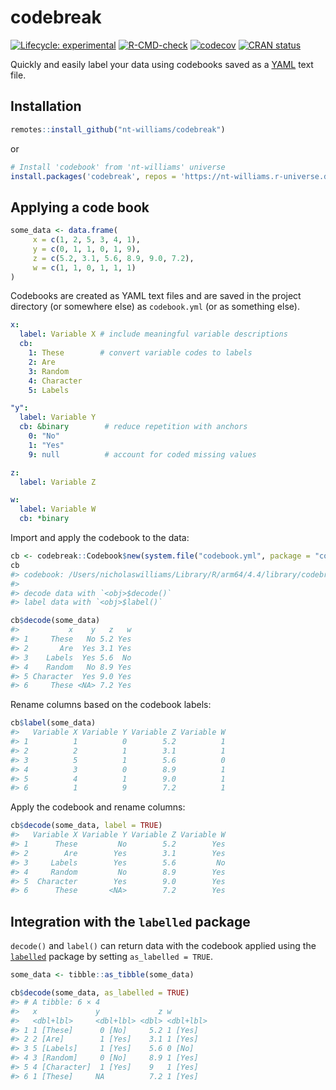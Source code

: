 
<!-- README.md is generated from README.Rmd. Please edit that file -->

# codebreak

<!-- badges: start -->

[![Lifecycle:
experimental](https://img.shields.io/badge/lifecycle-experimental-orange.svg)](https://lifecycle.r-lib.org/articles/stages.html#experimental)
[![R-CMD-check](https://github.com/nt-williams/dictionary/workflows/R-CMD-check/badge.svg)](https://github.com/nt-williams/codebreak/actions)
[![codecov](https://codecov.io/gh/nt-williams/codebreak/branch/main/graph/badge.svg?token=QGGA7OE5UY)](https://codecov.io/gh/nt-williams/codebreak)
[![CRAN
status](https://www.r-pkg.org/badges/version/codebreak)](https://CRAN.R-project.org/package=codebreak)
<!-- badges: end -->

Quickly and easily label your data using codebooks saved as a
[YAML](https://yaml.org/) text file.

## Installation

``` r
remotes::install_github("nt-williams/codebreak")
```

or

``` r
# Install 'codebook' from 'nt-williams' universe
install.packages('codebreak', repos = 'https://nt-williams.r-universe.dev')
```

## Applying a code book

``` r
some_data <- data.frame(
     x = c(1, 2, 5, 3, 4, 1),
     y = c(0, 1, 1, 0, 1, 9), 
     z = c(5.2, 3.1, 5.6, 8.9, 9.0, 7.2), 
     w = c(1, 1, 0, 1, 1, 1)
)
```

Codebooks are created as YAML text files and are saved in the project
directory (or somewhere else) as `codebook.yml` (or as something else).

``` yaml
x:
  label: Variable X # include meaningful variable descriptions
  cb:
    1: These        # convert variable codes to labels
    2: Are
    3: Random
    4: Character
    5: Labels

"y":
  label: Variable Y
  cb: &binary        # reduce repetition with anchors
    0: "No"
    1: "Yes"
    9: null          # account for coded missing values

z:
  label: Variable Z

w:
  label: Variable W
  cb: *binary
```

Import and apply the codebook to the data:

``` r
cb <- codebreak::Codebook$new(system.file("codebook.yml", package = "codebreak"))
cb
#> codebook: /Users/nicholaswilliams/Library/R/arm64/4.4/library/codebreak/codebook.yml 
#> 
#> decode data with `<obj>$decode()`
#> label data with `<obj>$label()`

cb$decode(some_data)
#>           x    y   z   w
#> 1     These   No 5.2 Yes
#> 2       Are  Yes 3.1 Yes
#> 3    Labels  Yes 5.6  No
#> 4    Random   No 8.9 Yes
#> 5 Character  Yes 9.0 Yes
#> 6     These <NA> 7.2 Yes
```

Rename columns based on the codebook labels:

``` r
cb$label(some_data)
#>   Variable X Variable Y Variable Z Variable W
#> 1          1          0        5.2          1
#> 2          2          1        3.1          1
#> 3          5          1        5.6          0
#> 4          3          0        8.9          1
#> 5          4          1        9.0          1
#> 6          1          9        7.2          1
```

Apply the codebook and rename columns:

``` r
cb$decode(some_data, label = TRUE)
#>   Variable X Variable Y Variable Z Variable W
#> 1      These         No        5.2        Yes
#> 2        Are        Yes        3.1        Yes
#> 3     Labels        Yes        5.6         No
#> 4     Random         No        8.9        Yes
#> 5  Character        Yes        9.0        Yes
#> 6      These       <NA>        7.2        Yes
```

## Integration with the `labelled` package

`decode()` and `label()` can return data with the codebook applied using
the [`labelled`](https://CRAN.R-project.org/package=labelled) package by
setting `as_labelled = TRUE`.

``` r
some_data <- tibble::as_tibble(some_data)

cb$decode(some_data, as_labelled = TRUE)
#> # A tibble: 6 × 4
#>   x             y             z w        
#>   <dbl+lbl>     <dbl+lbl> <dbl> <dbl+lbl>
#> 1 1 [These]      0 [No]     5.2 1 [Yes]  
#> 2 2 [Are]        1 [Yes]    3.1 1 [Yes]  
#> 3 5 [Labels]     1 [Yes]    5.6 0 [No]   
#> 4 3 [Random]     0 [No]     8.9 1 [Yes]  
#> 5 4 [Character]  1 [Yes]    9   1 [Yes]  
#> 6 1 [These]     NA          7.2 1 [Yes]
```
